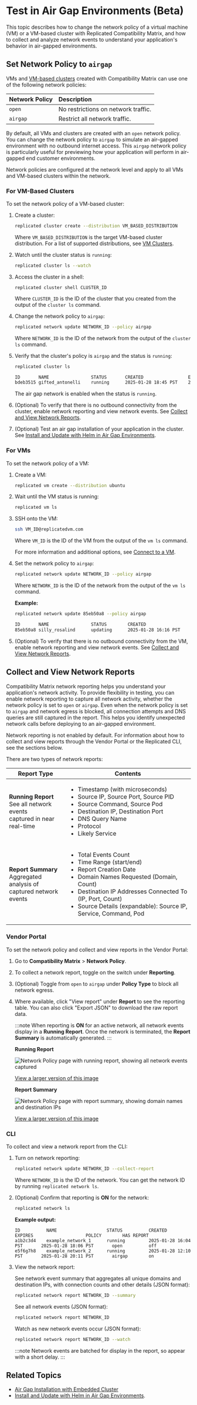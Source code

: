 # Test in Air Gap Environments (Beta)

This topic describes how to change the network policy of a virtual machine (VM) or a VM-based cluster with Replicated Compatibility Matrix, and how to collect and analyze network events to understand your application's behavior in air-gapped environments.

## Set Network Policy to `airgap`

VMs and [VM-based clusters](/vendor/testing-supported-clusters#vm-clusters) created with Compatibility Matrix can use one of the following network policies:

| Network Policy | Description |
| :---- | :---- |
| `open` | No restrictions on network traffic. |
| `airgap` | Restrict all network traffic. |

By default, all VMs and clusters are created with an `open` network policy. You can change the network policy to `airgap` to simulate an air-gapped environment with no outbound internet access. This `airgap` network policy is particularly useful for previewing how your application will perform in air-gapped end customer environments.

Network policies are configured at the network level and apply to all VMs and VM-based clusters within the network. 

### For VM-Based Clusters

To set the network policy of a VM-based cluster:

1. Create a cluster:

    ```bash
    replicated cluster create --distribution VM_BASED_DISTRIBUTION
    ```
    Where `VM_BASED_DISTRIBUTION` is the target VM-based cluster distribution. For a list of supported distributions, see [VM Clusters](/vendor/testing-supported-clusters#vm-clusters).

1. Watch until the cluster status is `running`:

    ```bash
    replicated cluster ls --watch
    ```

1. Access the cluster in a shell:

    ```
    replicated cluster shell CLUSTER_ID
    ```
    Where `CLUSTER_ID` is the ID of the cluster that you created from the output of the `cluster ls` command.      

1. Change the network policy to `airgap`:

    ```bash
    replicated network update NETWORK_ID --policy airgap
    ```
    Where `NETWORK_ID` is the ID of the network from the output of the `cluster ls` command.

1. Verify that the cluster's policy is `airgap` and the status is `running`:

    ```bash
    replicated cluster ls
    ```

    ```bash
    ID       NAME                STATUS       CREATED                 EXPIRES                POLICY   HAS REPORT
    bdeb3515 gifted_antonelli    running      2025-01-28 18:45 PST    2025-01-28 19:45 PST   airgap   off 
    ```

    The air gap network is enabled when the status is `running`.

1. (Optional) To verify that there is no outbound connectivity from the cluster, enable network reporting and view network events. See [Collect and View Network Reports](#collect-and-view-network-reports).

1. (Optional) Test an air gap installation of your application in the cluster. See [Install and Update with Helm in Air Gap Environments](/vendor/helm-install-airgap).   

### For VMs

To set the network policy of a VM:

1. Create a VM:

    ```bash
    replicated vm create --distribution ubuntu
    ```

1. Wait until the VM status is running:

    ```bash
    replicated vm ls
    ```

1. SSH onto the VM:

   ```bash
   ssh VM_ID@replicatedvm.com
   ```  
   Where `VM_ID` is the ID of the VM from the output of the `vm ls` command.

   For more information and additional options, see [Connect to a VM](/vendor/testing-vm-create#connect-to-a-vm).

1. Set the network policy to `airgap`:

    ```bash
    replicated network update NETWORK_ID --policy airgap
    ```
    Where `NETWORK_ID` is the ID of the network from the output of the `vm ls` command.

    **Example:**

    ```bash
    replicated network update 85eb50a8 --policy airgap
    ```

    ```bash
    ID       NAME                STATUS        CREATED                 EXPIRES                POLICY   HAS REPORT
    85eb50a8 silly_rosalind      updating      2025-01-28 16:16 PST    2025-01-28 17:18 PST   airgap   off
    ```

1. (Optional) To verify that there is no outbound connectivity from the VM, enable network reporting and view network events. See [Collect and View Network Reports](#collect-and-view-network-reports).

## Collect and View Network Reports

Compatibility Matrix network reporting helps you understand your application's network activity. To provide flexibility in testing, you can enable network reporting to capture all network activity, whether the network policy is set to `open` or `airgap`. Even when the network policy is set to `airgap` and network egress is blocked, all connection attempts and DNS queries are still captured in the report. This helps you identify unexpected network calls before deploying to an air-gapped environment.

Network reporting is not enabled by default. For information about how to collect and view reports through the Vendor Portal or the Replicated CLI, see the sections below.

There are two types of network reports:

| Report Type | Contents |
|---|---|
| **Running Report**<br />See all network events<br />captured in near real-time | <ul><li>Timestamp (with microseconds)</li><li>Source IP, Source Port, Source PID</li><li>Source Command, Source Pod</li><li>Destination IP, Destination Port</li><li>DNS Query Name</li><li>Protocol</li><li>Likely Service</li></ul> |
| **Report Summary**<br />Aggregated analysis of<br />captured network events| <ul><li>Total Events Count</li><li>Time Range (start/end)</li><li>Report Creation Date</li><li>Domain Names Requested (Domain, Count)</li><li>Destination IP Addresses Connected To (IP, Port, Count)</li><li>Source Details (expandable): Source IP, Service, Command, Pod</li></ul> |

### Vendor Portal

To set the network policy and collect and view reports in the Vendor Portal:

1. Go to **Compatibility Matrix** > **Network Policy**.

2. To collect a network report, toggle on the switch under **Reporting**.

3. (Optional) Toggle from `open` to `airgap` under **Policy Type** to block all network egress.

4. Where available, click "View report" under **Report** to see the reporting table. You can also click "Export JSON" to download the raw report data.

   :::note
   When reporting is **ON** for an active network, all network events display in a **Running Report**. Once the network is terminated, the **Report Summary** is automatically generated.
   :::

   **Running Report**

   ![Network Policy page with running report, showing all network events captured](/images/cmx-network-report.png)

   [View a larger version of this image](/images/cmx-network-report.png)

   **Report Summary**

   ![Network Policy page with report summary, showing domain names and destination IPs](/images/cmx-network-report-summary.png)

   [View a larger version of this image](/images/cmx-network-report-summary.png)

### CLI

To collect and view a network report from the CLI:

1. Turn on network reporting:

     ```bash
     replicated network update NETWORK_ID --collect-report
     ```
     Where `NETWORK_ID` is the ID of the network. You can get the network ID by running `replicated network ls`.

1. (Optional) Confirm that reporting is **ON** for the network:

     ```bash
     replicated network ls
     ```

     **Example output:**

     ```
     ID          NAME                   STATUS          CREATED                    EXPIRES                    POLICY        HAS REPORT
     a1b2c3d4    example_network_1      running         2025-01-28 16:04 PST       2025-01-28 18:06 PST       open          off
     e5f6g7h8    example_network_2      running         2025-01-28 12:10 PST       2025-01-28 20:11 PST       airgap        on
     ```
1. View the network report:
   
    See network event summary that aggregates all unique domains and destination IPs, with connection counts and other details (JSON format):

    ```bash
    replicated network report NETWORK_ID --summary
    ```

   See all network events (JSON format):

    ```bash
    replicated network report NETWORK_ID
    ```

   Watch as new network events occur (JSON format):

    ```bash
    replicated network report NETWORK_ID --watch
    ```
    
    :::note
    Network events are batched for display in the report, so appear with a short delay.
    :::


## Related Topics

* [Air Gap Installation with Embedded Cluster](/enterprise/installing-embedded-air-gap)
* [Install and Update with Helm in Air Gap Environments](/vendor/helm-install-airgap).